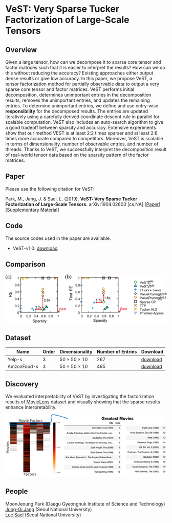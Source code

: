 # VeST: Very Sparse Tucker Factorization of Large-Scale Tensors 

## Overview
Given a large tensor, how can we decompose it to sparse core tensor
and factor matrices such that it is easier to interpret the results? How can we
do this without reducing the accuracy? Existing approaches either output dense
results or give low accuracy. In this paper, we propose VeST, a tensor factorization
method for partially observable data to output a very sparse core tensor and
factor matrices. VeST performs initial decomposition, determines unimportant
entries in the decomposition results, removes the unimportant entries, and updates
the remaining entries. To determine unimportant entries, we define and use
entry-wise **responsibility** for the decomposed results. The entries are updated iteratively
using a carefully derived coordinate descent rule in parallel for scalable
computation. VeST also includes an auto-search algorithm to give a good tradeoff
between sparsity and accuracy. Extensive experiments show that our method
VEST is at least 2:2 times sparser and at least 2:8 times more accurate compared
to competitors. Moreover, VeST is scalable in terms of dimensionality, number
of observable entries, and number of threads. Thanks to VeST, we successfully
interpret the decomposition result of real-world tensor data based on the sparsity
pattern of the factor matrices.

## Paper
Please use the following citation for VeST:

Park, M., Jang, J.  & Sael, L. (2019). **VeST: Very Sparse Tucker Factorization of Large-Scale Tensors.**  arXiv:1904.02603 [cs.NA]
[[Paper](https://arxiv.org/abs/1904.02603)] [[Supplementary Material](/paper/supp-main.pdf)]

## Code
The source codes used in the paper are available. 
* VeST-v1.0: [download](/src/)

## Comparison
![compy_img](/img/Fig2.png)

## Dataset
| Name | Order | Dimensionality | Number of Entries | Download |
| --- | --- | --- | --- | --- |
| Yelp-s | 3 | 50 × 50 × 10 | 267 | [download](/sample/Yelp-s.zip) |
| AmzonFood-s | 3 | 50 × 50 × 10 | 495 | [download](/sample/AmzonFood-s.zip) |

## Discovery
We evaluated interpretability of VeST by investigating the factorization results of [MovieLens](https://grouplens.org/datasets/movielens/) dataset and visually showing that the sparse results enhance interpretability.

![discovery_img](/img/discovery.png)

## People
MoonJeoung Park (Daegu Gyeongnuk Institute of Science and Technology)  
[Jung-Gi Jang](https://datalab.snu.ac.kr/~jkjang) (Seoul National University)  
[Lee Sael](https://leesael.github.io/) (Seoul National University)
